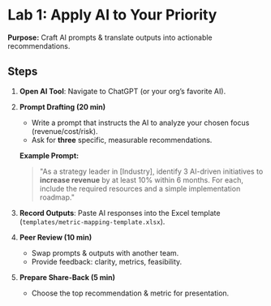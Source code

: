 # Lab 1: Apply AI to Your Priority

**Purpose:** Craft AI prompts & translate outputs into actionable recommendations.

## Steps

1.  **Open AI Tool**: Navigate to ChatGPT (or your org’s favorite AI).
2.  **Prompt Drafting (20 min)**
    *   Write a prompt that instructs the AI to analyze your chosen focus (revenue/cost/risk).
    *   Ask for **three** specific, measurable recommendations.

    **Example Prompt:**
    > "As a strategy leader in [Industry], identify 3 AI-driven initiatives to **increase revenue** by at least 10% within 6 months. For each, include the required resources and a simple implementation roadmap."

3.  **Record Outputs**: Paste AI responses into the Excel template (`templates/metric-mapping-template.xlsx`).
4.  **Peer Review (10 min)**
    *   Swap prompts & outputs with another team.
    *   Provide feedback: clarity, metrics, feasibility.
5.  **Prepare Share-Back (5 min)**
    *   Choose the top recommendation & metric for presentation.